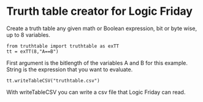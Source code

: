 # Trurth table creator for Logic Friday

Create a truth table any given math or Boolean expression, bit or byte wise, up to 8 variables.

    from truthtable import truthtable as exTT
    tt = exTT(8,"A==B")
   First argument is the bitlength of the variables A and B for this example. String is the expression that you want to evaluate.

    tt.writeTableCSV("truthtable.csv")
  
  With writeTableCSV you can write a csv file that Logic Friday can read. 

